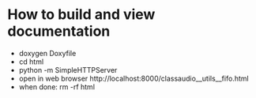 # How to build and view documentation

* doxygen Doxyfile
* cd html
* python -m SimpleHTTPServer
* open in web browser
  http://localhost:8000/classaudio__utils__fifo.html
* when done: rm -rf html
